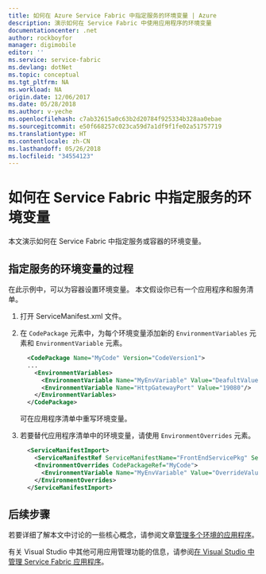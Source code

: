 ```yaml
---
title: 如何在 Azure Service Fabric 中指定服务的环境变量 | Azure
description: 演示如何在 Service Fabric 中使用应用程序的环境变量
documentationcenter: .net
author: rockboyfor
manager: digimobile
editor: ''
ms.service: service-fabric
ms.devlang: dotNet
ms.topic: conceptual
ms.tgt_pltfrm: NA
ms.workload: NA
origin.date: 12/06/2017
ms.date: 05/28/2018
ms.author: v-yeche
ms.openlocfilehash: c7ab32615a0c63b2d20784f925334b328aa0ebae
ms.sourcegitcommit: e50f668257c023ca59d7a1df9f1fe02a51757719
ms.translationtype: HT
ms.contentlocale: zh-CN
ms.lasthandoff: 05/26/2018
ms.locfileid: "34554123"
---
```

# <a name="how-to-specify-environment-variables-for-services-in-service-fabric"></a>如何在 Service Fabric 中指定服务的环境变量

本文演示如何在 Service Fabric 中指定服务或容器的环境变量。

## <a name="procedure-for-specifying-environment-variables-for-services"></a>指定服务的环境变量的过程

在此示例中，可以为容器设置环境变量。 本文假设你已有一个应用程序和服务清单。

1. 打开 ServiceManifest.xml 文件。
1. 在 `CodePackage` 元素中，为每个环境变量添加新的 `EnvironmentVariables` 元素和 `EnvironmentVariable` 元素。

    ```xml
      <CodePackage Name="MyCode" Version="CodeVersion1">
      ...
        <EnvironmentVariables>
          <EnvironmentVariable Name="MyEnvVariable" Value="DeafultValue"/>
          <EnvironmentVariable Name="HttpGatewayPort" Value="19080"/>
        </EnvironmentVariables>
      </CodePackage>
    ```

    可在应用程序清单中重写环境变量。

1. 若要替代应用程序清单中的环境变量，请使用 `EnvironmentOverrides` 元素。

    ```xml
      <ServiceManifestImport>
        <ServiceManifestRef ServiceManifestName="FrontEndServicePkg" ServiceManifestVersion="1.0.0" />
        <EnvironmentOverrides CodePackageRef="MyCode">
          <EnvironmentVariable Name="MyEnvVariable" Value="OverrideValue"/>
        </EnvironmentOverrides>
      </ServiceManifestImport>
    ```

## <a name="next-steps"></a>后续步骤
若要详细了解本文中讨论的一些核心概念，请参阅文章[管理多个环境的应用程序](service-fabric-manage-multiple-environment-app-configuration.md)。

有关 Visual Studio 中其他可用应用管理功能的信息，请参阅[在 Visual Studio 中管理 Service Fabric 应用程序](service-fabric-manage-application-in-visual-studio.md)。
<!-- Update_Description: update meta properties -->
